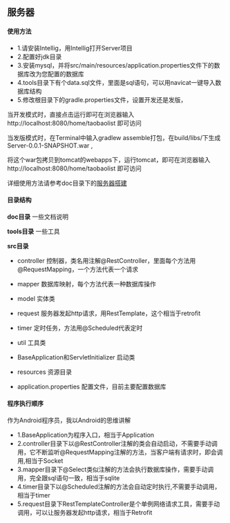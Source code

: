 ## 服务器

#### 使用方法
* 1.请安装Intellig，用Intellig打开Server项目
* 2.配置好jdk目录
* 3.安装mysql，并将src/main/resources/application.properties文件下的数据库改为您配置的数据库
* 4.tools目录下有个data.sql文件，里面是sql语句，可以用navicat一键导入数据库结构
* 5.修改根目录下的gradle.properties文件，设置开发还是发版，

当开发模式时，直接点击运行即可在浏览器输入http://localhost:8080/home/taobaolist 即可访问

当发版模式时，在Terminal中输入gradlew assemble打包，在build/libs/下生成Server-0.0.1-SNAPSHOT.war ,

将这个war包拷贝到tomcat的webapps下，运行tomcat，即可在浏览器输入http://localhost:8080/home/taobaolist 即可访问

详细使用方法请参考doc目录下的[服务器搭建](https://github.com/G-Joker/WeaponApp/tree/master/Server/doc/服务器搭建.md)
#### 目录结构

**doc目录**  一些文档说明

**tools目录** 一些工具

**src目录**

* controller 
控制器，类名用注解@RestController，里面每个方法用@RequestMapping，一个方法代表一个请求

* mapper 
数据库映射，每个方法代表一种数据库操作

* model 
实体类

* request
服务器发起http请求，用RestTemplate，这个相当于retrofit

* timer
定时任务，方法用@Scheduled代表定时

* util
工具类

* BaseApplication和ServletInitializer
启动类

* resources
资源目录

* application.properties
配置文件，目前主要配置数据库

#### 程序执行顺序
作为Android程序员，我以Android的思维讲解
* 1.BaseApplication为程序入口，相当于Application
* 2.controller目录下以@RestController注解的类会自动启动，不需要手动调用，它不断监听@RequestMapping注解的方法，当客户端有请求时，即会调用,相当于Socket
* 3.mapper目录下@Select类似注解的方法会执行数据库操作，需要手动调用，完全跟sql语句一致，相当于sqlite
* 4.timer目录下以@Scheduled注解的方法会自动定时执行,不需要手动调用，相当于timer
* 5.request目录下RestTemplateController是个单例网络请求工具，需要手动调用，可以让服务器发起http请求，相当于Retrofit




